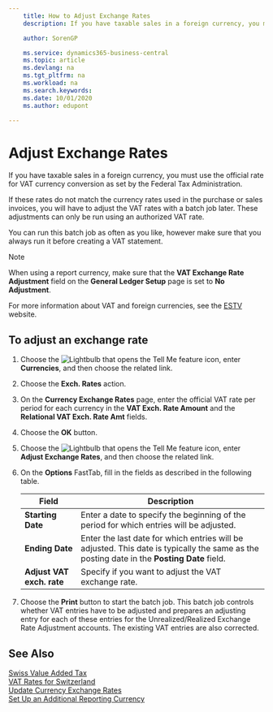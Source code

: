 ```yaml
---
    title: How to Adjust Exchange Rates
    description: If you have taxable sales in a foreign currency, you must use the official rate for VAT currency conversion as set by the Federal Tax Administration.

    author: SorenGP

    ms.service: dynamics365-business-central
    ms.topic: article
    ms.devlang: na
    ms.tgt_pltfrm: na
    ms.workload: na
    ms.search.keywords:
    ms.date: 10/01/2020
    ms.author: edupont

---
```

# Adjust Exchange Rates
If you have taxable sales in a foreign currency, you must use the official rate for VAT currency conversion as set by the Federal Tax Administration.  

If these rates do not match the currency rates used in the purchase or sales invoices, you will have to adjust the VAT rates with a batch job later. These adjustments can only be run using an authorized VAT rate.  

You can run this batch job as often as you like, however make sure that you always run it before creating a VAT statement.  

> [!NOTE]  
>  When using a report currency, make sure that the **VAT Exchange Rate Adjustment** field on the **General Ledger Setup** page is set to **No Adjustment**.  

For more information about VAT and foreign currencies, see the [ESTV](https://go.microsoft.com/fwlink/?LinkId=285999) website.  

## To adjust an exchange rate  

1.  Choose the ![Lightbulb that opens the Tell Me feature](../../media/ui-search/search_small.png "Tell me what you want to do") icon, enter **Currencies**, and then choose the related link.  
2.  Choose the **Exch. Rates** action.  
3.  On the **Currency Exchange Rates** page, enter the official VAT rate per period for each currency in the **VAT Exch. Rate Amount** and the **Relational VAT Exch. Rate Amt** fields.  
4.  Choose the **OK** button.  
5.  Choose the ![Lightbulb that opens the Tell Me feature](../../media/ui-search/search_small.png "Tell me what you want to do") icon, enter **Adjust Exchange Rates**, and then choose the related link.  
6.  On the **Options** FastTab, fill in the fields as described in the following table.   

    |Field|Description|  
    |---------------------------------|---------------------------------------|  
    |**Starting Date**|Enter a date to specify the beginning of the period for which entries will be adjusted.|  
    |**Ending Date**|Enter the last date for which entries will be adjusted. This date is typically the same as the posting date in the **Posting Date** field.|  
    |**Adjust VAT exch. rate**|Specify if you want to adjust the VAT exchange rate.|  

7.  Choose the **Print** button to start the batch job. This batch job controls whether VAT entries have to be adjusted and prepares an adjusting entry for each of these entries for the Unrealized/Realized Exchange Rate Adjustment accounts. The existing VAT entries are also corrected.  

## See Also  
 [Swiss Value Added Tax](swiss-value-added-tax.md)   
 [VAT Rates for Switzerland](vat-rates-for-switzerland.md)   
[Update Currency Exchange Rates](../../finance-how-update-currencies.md)  
[Set Up an Additional Reporting Currency](../../finance-how-setup-additional-currencies.md)
